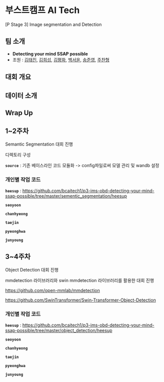 # 부스트캠프 AI Tech
[P Stage 3] Image segmentation and Detection



## 팀 소개

- **Detecting your mind SSAP possible**
- 조원 : [김태진](https://github.com/ktj9279), [김희섭](https://github.com/gan-ta), [김평화](https://github.com/Ajou201421102), [백서윤](https://github.com/seoyoonbaek), [송준영](https://github.com/jy1559), [주찬형](https://github.com/joochanhyeong)


## 대회 개요

## 데이터 소개

## Wrap Up









## 1~2주차
Semantic Segmentation 대회 진행

디렉토리 구성

**`source`**  : 기존 베이스라인 코드 모듈화 -> config파일로써 모델 관리 및 wandb 설정


### 개인별 작업 코드

**`heesup`** :  https://github.com/bcaitech1/p3-ims-obd-detecting-your-mind-ssap-possible/tree/master/sementic_segmentation/heesup

**`seoyoon`** 

**`chanhyeong`** 

**`taejin`** 

**`pyeonghwa`** 

**`junyoung`** 


## 3~4주차
Object Detection 대회 진행

mmdetection 라이브러리와 swin mmdetection 라이브러리를 활용한 대회 진행

https://github.com/open-mmlab/mmdetection

https://github.com/SwinTransformer/Swin-Transformer-Object-Detection


### 개인별 작업 코드

**`heesup`** :  https://github.com/bcaitech1/p3-ims-obd-detecting-your-mind-ssap-possible/tree/master/object_detection/heesup

**`seoyoon`** 

**`chanhyeong`** 

**`taejin`** 

**`pyeonghwa`** 

**`junyoung`** 

